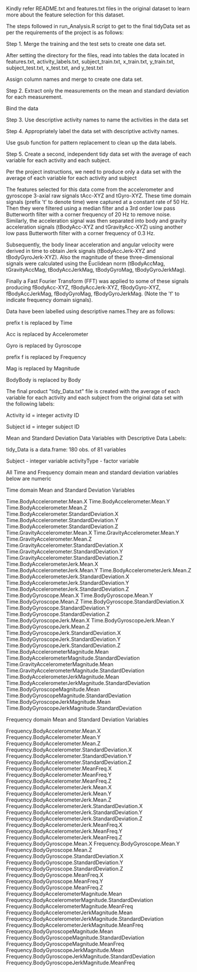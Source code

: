 Kindly refer README.txt and features.txt files in the original dataset to learn more about the feature selection for this dataset.

The steps followed in run_Analysis.R script to get to the final tidyData set as per the requirements of the project is as follows:

Step 1. Merge the training and the test sets to create one data set.

After setting the directory for the files, read into tables the data located in features.txt, activity_labels.txt, subject_train.txt, x_train.txt, y_train.txt, subject_test.txt, x_test.txt, and y_test.txt

Assign column names and merge to create one data set.

Step 2. Extract only the measurements on the mean and standard deviation for each measurement.

Bind the data

Step 3. Use descriptive activity names to name the activities in the data set

Step 4. Appropriately label the data set with descriptive activity names.

Use gsub function for pattern replacement to clean up the data labels.

Step 5. Create a second, independent tidy data set with the average of each variable for each activity and each subject.

Per the project instructions, we need to produce only a data set with the average of each variable for each activity and subject

The features selected for this data come from the accelerometer and gyroscope 3-axial raw signals tAcc-XYZ and tGyro-XYZ. These time domain signals (prefix 't' to denote time) were captured at a constant rate of 50 Hz. Then they were filtered using a median filter and a 3rd order low pass Butterworth filter with a corner frequency of 20 Hz to remove noise. Similarly, the acceleration signal was then separated into body and gravity acceleration signals (tBodyAcc-XYZ and tGravityAcc-XYZ) using another low pass Butterworth filter with a corner frequency of 0.3 Hz.

Subsequently, the body linear acceleration and angular velocity were derived in time to obtain Jerk signals (tBodyAccJerk-XYZ and tBodyGyroJerk-XYZ). Also the magnitude of these three-dimensional signals were calculated using the Euclidean norm (tBodyAccMag, tGravityAccMag, tBodyAccJerkMag, tBodyGyroMag, tBodyGyroJerkMag).

Finally a Fast Fourier Transform (FFT) was applied to some of these signals producing fBodyAcc-XYZ, fBodyAccJerk-XYZ, fBodyGyro-XYZ, fBodyAccJerkMag, fBodyGyroMag, fBodyGyroJerkMag. (Note the 'f' to indicate frequency domain signals).

Data have been labelled using descriptive names.They are as follows:

prefix t is replaced by Time

Acc is replaced by Accelerometer

Gyro is replaced by Gyroscope

prefix f is replaced by Frequency

Mag is replaced by Magnitude

BodyBody is replaced by Body

The final product "tidy_Data.txt" file is created with the average of each variable for each activity and each subject from the original data set with the following labels:

Activity id = integer activity ID

Subject id = integer subject ID

Mean and Standard Deviation Data Variables with Descriptive Data Labels:

tidy_Data is a data.frame:	180 obs. of  81 variables


Subject	- integer variable
activityType - factor variable

All Time and Frequency domain mean and standard deviation variables below are numeric

Time domain Mean and Standard Deviation Variables

Time.BodyAccelerometer.Mean.X
Time.BodyAccelerometer.Mean.Y
Time.BodyAccelerometer.Mean.Z
Time.BodyAccelerometer.StandardDeviation.X
Time.BodyAccelerometer.StandardDeviation.Y
Time.BodyAccelerometer.StandardDeviation.Z
Time.GravityAccelerometer.Mean.X
Time.GravityAccelerometer.Mean.Y
Time.GravityAccelerometer.Mean.Z
Time.GravityAccelerometer.StandardDeviation.X
Time.GravityAccelerometer.StandardDeviation.Y
Time.GravityAccelerometer.StandardDeviation.Z
Time.BodyAccelerometerJerk.Mean.X
Time.BodyAccelerometerJerk.Mean.Y
Time.BodyAccelerometerJerk.Mean.Z
Time.BodyAccelerometerJerk.StandardDeviation.X
Time.BodyAccelerometerJerk.StandardDeviation.Y
Time.BodyAccelerometerJerk.StandardDeviation.Z
Time.BodyGyroscope.Mean.X
Time.BodyGyroscope.Mean.Y
Time.BodyGyroscope.Mean.Z
Time.BodyGyroscope.StandardDeviation.X
Time.BodyGyroscope.StandardDeviation.Y
Time.BodyGyroscope.StandardDeviation.Z
Time.BodyGyroscopeJerk.Mean.X
Time.BodyGyroscopeJerk.Mean.Y
Time.BodyGyroscopeJerk.Mean.Z
Time.BodyGyroscopeJerk.StandardDeviation.X
Time.BodyGyroscopeJerk.StandardDeviation.Y
Time.BodyGyroscopeJerk.StandardDeviation.Z
Time.BodyAccelerometerMagnitude.Mean
Time.BodyAccelerometerMagnitude.StandardDeviation
Time.GravityAccelerometerMagnitude.Mean
Time.GravityAccelerometerMagnitude.StandardDeviation
Time.BodyAccelerometerJerkMagnitude.Mean
Time.BodyAccelerometerJerkMagnitude.StandardDeviation
Time.BodyGyroscopeMagnitude.Mean
Time.BodyGyroscopeMagnitude.StandardDeviation
Time.BodyGyroscopeJerkMagnitude.Mean
Time.BodyGyroscopeJerkMagnitude.StandardDeviation

Frequency domain Mean and Standard Deviation Variables

Frequency.BodyAccelerometer.Mean.X
Frequency.BodyAccelerometer.Mean.Y
Frequency.BodyAccelerometer.Mean.Z
Frequency.BodyAccelerometer.StandardDeviation.X
Frequency.BodyAccelerometer.StandardDeviation.Y
Frequency.BodyAccelerometer.StandardDeviation.Z
Frequency.BodyAccelerometer.MeanFreq.X
Frequency.BodyAccelerometer.MeanFreq.Y
Frequency.BodyAccelerometer.MeanFreq.Z
Frequency.BodyAccelerometerJerk.Mean.X
Frequency.BodyAccelerometerJerk.Mean.Y
Frequency.BodyAccelerometerJerk.Mean.Z
Frequency.BodyAccelerometerJerk.StandardDeviation.X
Frequency.BodyAccelerometerJerk.StandardDeviation.Y
Frequency.BodyAccelerometerJerk.StandardDeviation.Z
Frequency.BodyAccelerometerJerk.MeanFreq.X
Frequency.BodyAccelerometerJerk.MeanFreq.Y
Frequency.BodyAccelerometerJerk.MeanFreq.Z
Frequency.BodyGyroscope.Mean.X
Frequency.BodyGyroscope.Mean.Y
Frequency.BodyGyroscope.Mean.Z
Frequency.BodyGyroscope.StandardDeviation.X
Frequency.BodyGyroscope.StandardDeviation.Y
Frequency.BodyGyroscope.StandardDeviation.Z
Frequency.BodyGyroscope.MeanFreq.X
Frequency.BodyGyroscope.MeanFreq.Y
Frequency.BodyGyroscope.MeanFreq.Z
Frequency.BodyAccelerometerMagnitude.Mean
Frequency.BodyAccelerometerMagnitude.StandardDeviation
Frequency.BodyAccelerometerMagnitude.MeanFreq
Frequency.BodyAccelerometerJerkMagnitude.Mean
Frequency.BodyAccelerometerJerkMagnitude.StandardDeviation
Frequency.BodyAccelerometerJerkMagnitude.MeanFreq
Frequency.BodyGyroscopeMagnitude.Mean
Frequency.BodyGyroscopeMagnitude.StandardDeviation
Frequency.BodyGyroscopeMagnitude.MeanFreq
Frequency.BodyGyroscopeJerkMagnitude.Mean
Frequency.BodyGyroscopeJerkMagnitude.StandardDeviation
Frequency.BodyGyroscopeJerkMagnitude.MeanFreq
